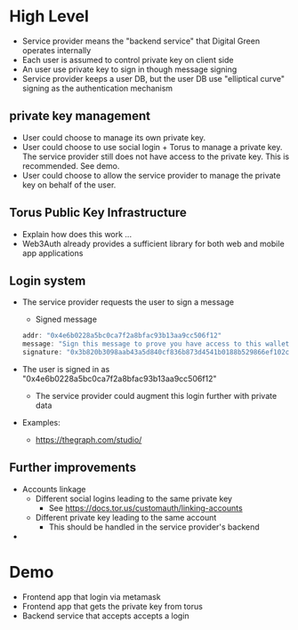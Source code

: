 # High Level

- Service provider means the "backend service" that Digital Green operates internally
- Each user is assumed to control private key on client side
- An user use private key to sign in though message signing
- Service provider keeps a user DB, but the user DB use "elliptical curve" signing as the authentication mechanism


## private key management
- User could choose to manage its own private key.
- User could choose to use social login + Torus to manage a private key. The service provider still does not have access to the private key. This is recommended. See demo.
- User could choose to allow the service provider to manage the private key on behalf of the user.


## Torus Public Key Infrastructure
- Explain how does this work ...
- Web3Auth already provides a sufficient library for both web and mobile app applications


## Login system
- The service provider requests the user to sign a message
  - Signed message
  ```js
  addr: "0x4e6b0228a5bc0ca7f2a8bfac93b13aa9cc506f12"
  message: "Sign this message to prove you have access to this wallet and we will sign you in. This won't cost you any Ether. Timestamp: 1648430364297 "
  signature: "0x3b820b3098aab43a5d840cf836b873d4541b0188b529866ef102cea9667016066221261e53f10fecf75c21a49a6bccc350629b0c5677d6fd2e008c0ce132ca3b1b"
  ```
- The user is signed in as "0x4e6b0228a5bc0ca7f2a8bfac93b13aa9cc506f12"
  - The service provider could augment this login further with private data

- Examples:
  - https://thegraph.com/studio/

## Further improvements
- Accounts linkage
  - Different social logins leading to the same private key
    - See https://docs.tor.us/customauth/linking-accounts
  - Different private key leading to the same account
    - This should be handled in the service provider's backend
- 



# Demo
- Frontend app that login via metamask
- Frontend app that gets the private key from torus
- Backend service that accepts accepts a login

















